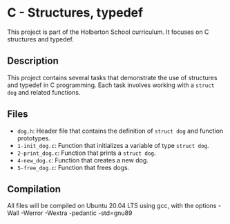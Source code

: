 # C - Structures, typedef

This project is part of the Holberton School curriculum. It focuses on C structures and typedef.

## Description

This project contains several tasks that demonstrate the use of structures and typedef in C programming. Each task involves working with a `struct dog` and related functions.

## Files

* `dog.h`: Header file that contains the definition of `struct dog` and function prototypes.
* `1-init_dog.c`: Function that initializes a variable of type `struct dog`.
* `2-print_dog.c`: Function that prints a `struct dog`.
* `4-new_dog.c`: Function that creates a new dog.
* `5-free_dog.c`: Function that frees dogs.

## Compilation

All files will be compiled on Ubuntu 20.04 LTS using gcc, with the options -Wall -Werror -Wextra -pedantic -std=gnu89